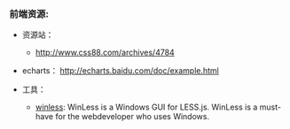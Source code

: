 
### 前端资源: 

+ 资源站：
  + http://www.css88.com/archives/4784

+ echarts： http://echarts.baidu.com/doc/example.html

+ 工具：
  + [winless](http://winless.org/): WinLess is a Windows GUI for LESS.js. WinLess is a must-have for the webdeveloper who uses Windows.
